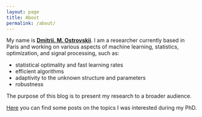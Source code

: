 ```yaml
---
layout: page
title: About
permalink: /about/
---
```


My name is [__Dmitrii. M. Ostrovskii__](https://ostrodmit.github.io/). 
I am a researcher currently based in Paris and working on various aspects of machine learning, statistics, optimization, and signal processing, such as: 

- statistical optimality and fast learning rates
- efficient algorithms
- adaptivity to the unknown structure and parameters
- robustness

The purpose of this blog is to present my research to a broader audience.

[Here](https://ostrodmit.blog/) you can find some posts on the topics I was interested during my PhD.